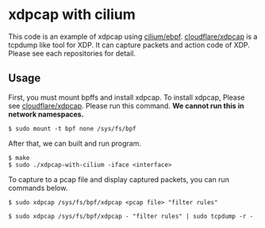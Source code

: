 # xdpcap with cilium

This code is an example of xdpcap using [cilium/ebpf](https://github.com/cilium/ebpf).
[cloudflare/xdpcap](https://github.com/cloudflare/xdpcap) is a tcpdump like tool for XDP.
It can capture packets and action code of XDP.
Please see each repositories for detail.

## Usage
First, you must mount bpffs and install xdpcap.
To install xdpcap, Please see [cloudflare/xdpcap](https://github.com/cloudflare/xdpcap).
Please run this command.
**We cannot run this in network namespaces.**
```shell
$ sudo mount -t bpf none /sys/fs/bpf
```

After that, we can built and run program.
```shell
$ make
$ sudo ./xdpcap-with-cilium -iface <interface>
```

To capture to a pcap file and display captured packets, you can run commands below.
```shell
$ sudo xdpcap /sys/fs/bpf/xdpcap <pcap file> "filter rules"
```

```shell
$ sudo xdpcap /sys/fs/bpf/xdpcap - "filter rules" | sudo tcpdump -r -
```
